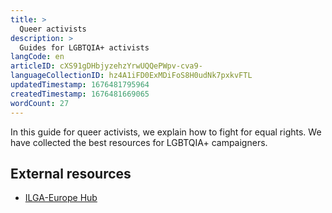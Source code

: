 ```yaml
---
title: >
  Queer activists
description: >
  Guides for LGBTQIA+ activists
langCode: en
articleID: cXS91gDHbjyzehzYrwUQQePWpv-cva9-
languageCollectionID: hz4A1iFD0ExMDiFoS8H0udNk7pxkvFTL
updatedTimestamp: 1676481795964
createdTimestamp: 1676481669065
wordCount: 27
---
```


In this guide for queer activists, we explain how to fight for equal rights. We have collected the best resources for LGBTQIA+ campaigners.

## External resources

-   [ILGA-Europe Hub](https://hub.ilga-europe.org/?utm_source=activisthandbook.org)